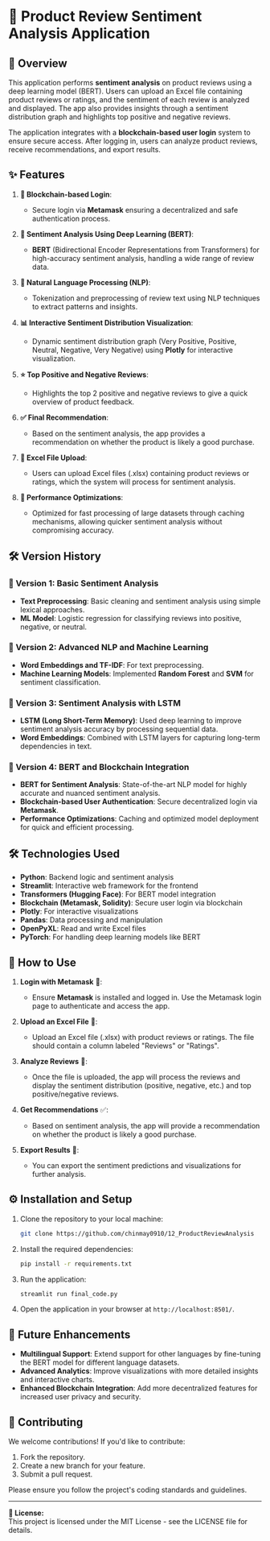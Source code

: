 # 🛒 Product Review Sentiment Analysis Application

## 📄 Overview
This application performs **sentiment analysis** on product reviews using a deep learning model (BERT). Users can upload an Excel file containing product reviews or ratings, and the sentiment of each review is analyzed and displayed. The app also provides insights through a sentiment distribution graph and highlights top positive and negative reviews.

The application integrates with a **blockchain-based user login** system to ensure secure access. After logging in, users can analyze product reviews, receive recommendations, and export results.

## ✨ Features

1. **🔐 Blockchain-based Login**:
   - Secure login via **Metamask** ensuring a decentralized and safe authentication process.

2. **🧠 Sentiment Analysis Using Deep Learning (BERT)**:
   - **BERT** (Bidirectional Encoder Representations from Transformers) for high-accuracy sentiment analysis, handling a wide range of review data.

3. **📝 Natural Language Processing (NLP)**:
   - Tokenization and preprocessing of review text using NLP techniques to extract patterns and insights.

4. **📊 Interactive Sentiment Distribution Visualization**:
   - Dynamic sentiment distribution graph (Very Positive, Positive, Neutral, Negative, Very Negative) using **Plotly** for interactive visualization.

5. **⭐ Top Positive and Negative Reviews**:
   - Highlights the top 2 positive and negative reviews to give a quick overview of product feedback.

6. **✅ Final Recommendation**:
   - Based on the sentiment analysis, the app provides a recommendation on whether the product is likely a good purchase.

7. **📁 Excel File Upload**:
   - Users can upload Excel files (.xlsx) containing product reviews or ratings, which the system will process for sentiment analysis.

8. **🚀 Performance Optimizations**:
   - Optimized for fast processing of large datasets through caching mechanisms, allowing quicker sentiment analysis without compromising accuracy.

## 🛠 Version History

### 🥇 Version 1: Basic Sentiment Analysis
- **Text Preprocessing**: Basic cleaning and sentiment analysis using simple lexical approaches.
- **ML Model**: Logistic regression for classifying reviews into positive, negative, or neutral.

### 🥈 Version 2: Advanced NLP and Machine Learning
- **Word Embeddings and TF-IDF**: For text preprocessing.
- **Machine Learning Models**: Implemented **Random Forest** and **SVM** for sentiment classification.

### 🥉 Version 3: Sentiment Analysis with LSTM
- **LSTM (Long Short-Term Memory)**: Used deep learning to improve sentiment analysis accuracy by processing sequential data.
- **Word Embeddings**: Combined with LSTM layers for capturing long-term dependencies in text.

### 🏅 Version 4: BERT and Blockchain Integration
- **BERT for Sentiment Analysis**: State-of-the-art NLP model for highly accurate and nuanced sentiment analysis.
- **Blockchain-based User Authentication**: Secure decentralized login via **Metamask**.
- **Performance Optimizations**: Caching and optimized model deployment for quick and efficient processing.

## 🛠 Technologies Used
- **Python**: Backend logic and sentiment analysis
- **Streamlit**: Interactive web framework for the frontend
- **Transformers (Hugging Face)**: For BERT model integration
- **Blockchain (Metamask, Solidity)**: Secure user login via blockchain
- **Plotly**: For interactive visualizations
- **Pandas**: Data processing and manipulation
- **OpenPyXL**: Read and write Excel files
- **PyTorch**: For handling deep learning models like BERT

## 📝 How to Use

1. **Login with Metamask** 🔐:
   - Ensure **Metamask** is installed and logged in. Use the Metamask login page to authenticate and access the app.

2. **Upload an Excel File** 📁:
   - Upload an Excel file (.xlsx) with product reviews or ratings. The file should contain a column labeled "Reviews" or "Ratings".

3. **Analyze Reviews** 🧠:
   - Once the file is uploaded, the app will process the reviews and display the sentiment distribution (positive, negative, etc.) and top positive/negative reviews.

4. **Get Recommendations** ✅:
   - Based on sentiment analysis, the app will provide a recommendation on whether the product is likely a good purchase.

5. **Export Results** 💾:
   - You can export the sentiment predictions and visualizations for further analysis.

## ⚙️ Installation and Setup

1. Clone the repository to your local machine:
    ```bash
    git clone https://github.com/chinmay0910/12_ProductReviewAnalysis
    ```

2. Install the required dependencies:
    ```bash
    pip install -r requirements.txt
    ```

3. Run the application:
    ```bash
    streamlit run final_code.py
    ```

4. Open the application in your browser at `http://localhost:8501/`.

## 🌟 Future Enhancements
- **Multilingual Support**: Extend support for other languages by fine-tuning the BERT model for different language datasets.
- **Advanced Analytics**: Improve visualizations with more detailed insights and interactive charts.
- **Enhanced Blockchain Integration**: Add more decentralized features for increased user privacy and security.

## 🤝 Contributing
We welcome contributions! If you'd like to contribute:
1. Fork the repository.
2. Create a new branch for your feature.
3. Submit a pull request.

Please ensure you follow the project's coding standards and guidelines.

---

**📌 License:**  
This project is licensed under the MIT License - see the LICENSE file for details.

